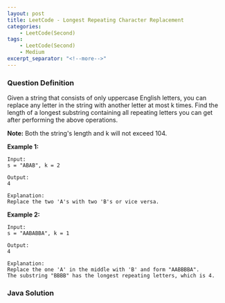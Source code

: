 ```yaml
---
layout: post
title: LeetCode - Longest Repeating Character Replacement
categories:
    - LeetCode(Second)
tags:
    - LeetCode(Second)
    - Medium
excerpt_separator: "<!--more-->"
---
```


### Question Definition
Given a string that consists of only uppercase English letters, you can replace any letter in the string with another letter at most k times. Find the length of a longest substring containing all repeating letters you can get after performing the above operations.
<!--more-->

**Note:**
Both the string's length and k will not exceed 104.

**Example 1:**
```
Input:
s = "ABAB", k = 2

Output:
4

Explanation:
Replace the two 'A's with two 'B's or vice versa.
```
**Example 2:**
```
Input:
s = "AABABBA", k = 1

Output:
4

Explanation:
Replace the one 'A' in the middle with 'B' and form "AABBBBA".
The substring "BBBB" has the longest repeating letters, which is 4.
```
### Java Solution
```java
```